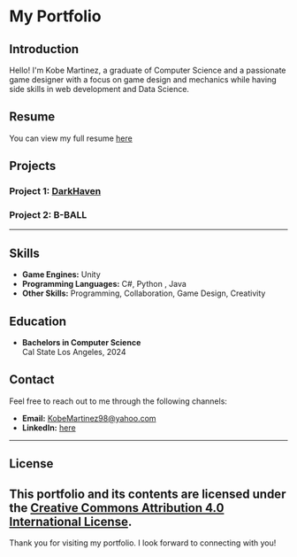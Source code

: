 # My Portfolio

## Introduction
Hello! I'm Kobe Martinez, a graduate of Computer Science and a passionate game designer with a focus on game design and mechanics while having side skills in web development and Data Science. 

## Resume
You can view my full resume <a href="https://drive.google.com/file/d/1OI81fGyewD3T4PP4VdvBDuH_lyiJiM68/view?usp=sharing">here</a>

## Projects

### Project 1: <a href="https://github.com/248KMB/DarkHaven"> DarkHaven </a>
### Project 2: <a > B-BALL </a>
---
## Skills
- **Game Engines:** Unity
- **Programming Languages:** C#, Python , Java 
- **Other Skills:** Programming, Collaboration, Game Design, Creativity 

## Education
- **Bachelors in Computer Science**  
  Cal State Los Angeles, 2024

## Contact
Feel free to reach out to me through the following channels:

- **Email:** KobeMartinez98@yahoo.com
- **LinkedIn:** <a href="https://www.linkedin.com/in/kobe-martinez-69595327b?lipi=urn%3Ali%3Apage%3Ad_flagship3_profile_view_base_contact_details%3BkNQRdC3cTfiu4ZLFkuGZXg%3D%3D"> here </a>
---
## License
This portfolio and its contents are licensed under the [Creative Commons Attribution 4.0 International License](https://creativecommons.org/licenses/by/4.0/).
---
Thank you for visiting my portfolio. I look forward to connecting with you!
